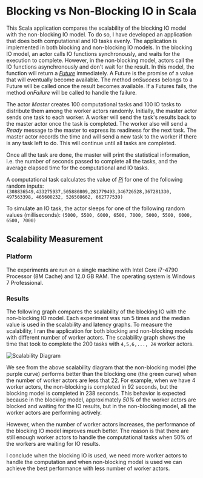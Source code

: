 # Blocking vs Non-Blocking IO in Scala

This Scala application compares the scalability of the blocking IO model with the non-blocking IO model. To do so, I have developed an application that does both computational and IO tasks evenly. The application is implemented in both blocking and non-blocking IO models. In the blocking IO model, an actor calls IO functions synchronously, and waits for the execution to complete. However, in the non-blocking model, actors call the IO functions asynchronously and don't wait for the result. In this model, the function will return a [*Future*](http://docs.scala-lang.org/overviews/core/futures.html) immediately. A Future is the promise of a value that will eventually become available. The method *onSuccess* belongs to a Future will be called once the result becomes available. If a Futures fails, the method *onFailure* will be called to handle the failure.

The actor *Master* creates 100 computational tasks and 100 IO tasks to distribute them among the worker actors randomly. Initially, the master actor sends one task to each worker. A worker will send the task's results back to the master actor once the task is completed. The worker also will send a *Ready* message to the master to express its readiness for the next task. The master actor records the time and will send a new task to the worker if there is any task left to do. This will continue until all tasks are completed.

Once all the task are done, the master will print the statistical information, i.e. the number of seconds passed to complete all the tasks, and the average elapsed time for the computational and IO tasks.

A computational task calculates the value of [*Pi*](https://github.com/amirghaffari/Calculating-Pi-Using-Akka) for one of the following random inputs:
```(308836549,433275937,505880809,281779493,346726528,367281330, 497563398, 465600232, 526508662, 662777539)```

To simulate an IO task, the actor sleeps for one of the following random values (milliseconds):
```(5000, 5500, 6000, 6500, 7000, 5000, 5500, 6000, 6500, 7000)```



## Scalability Measurement
### Platform
The experiments are run on a single machine with Intel Core i7-4790 Processor (8M Cache) and 12.0 GB RAM. The operating system is Windows 7 Professional.

### Results

The following graph compares the scalability of the blocking IO with the non-blocking IO model. Each experiment was run 5 times and the median value is used in the scalability and latency graphs. To measure the scalability, I ran the application for both blocking and non-blocking models with different number of worker actors. The scalability graph shows the time that took to complete the 200 tasks with ```4,5,6,..., 24``` worker actors.

![Scalability Diagram](https://github.com/amirghaffari/blocking_vs_non-blocking_IO/blob/master/scalability.png "Scalability Diagram")

We see from the above scalability diagram that the non-blocking model (the purple curve) performs better than the blocking one (the green curve) when the number of worker actors are less that 22. For example, when we have 4 worker actors, the non-blocking is completed in 92 seconds, but the blocking model is completed in 238 seconds. This behavior is expected because in the blocking model, approximately *50%* of the worker actors are blocked and waiting for the IO results, but in the non-blocking model, all the worker actors are performing actively.

However, when the number of worker actors increases, the performance of the blocking IO model improves much better. The reason is that there are still enough worker actors to handle the computational tasks when 50% of the workers are waiting for IO results.

I conclude when the blocking IO is used, we need more worker actors to handle the computation and when non-blocking model is used we can achieve the best performance with less number of worker actors.


